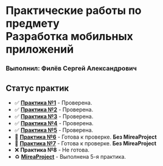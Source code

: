 <h1>Практические работы по предмету<br>
Разработка мобильных приложений</h1>
<h3>Выполнил: Филёв Сергей Александрович</h3>

## Статус практик

- ✅ <a href="https://github.com/Wolfred32/MobileMirea/tree/main/Lesson1">**Практика №1**</a> - Проверена.
- ✅ <a href="https://github.com/Wolfred32/MobileMirea/tree/main/Lesson2">**Практика №2**</a> - Проверена.
- ✅ <a href="https://github.com/Wolfred32/MobileMirea/tree/main/Lesson3">**Практика №3**</a> - Проверена.
- ✅ <a href="https://github.com/Wolfred32/MobileMirea/tree/main/Lesson4">**Практика №4**</a> - Проверена.
- ✅ <a href="https://github.com/Wolfred32/MobileMirea/tree/main/Lesson5">**Практика №5**</a> - Проверена.
- 🔄 <a href="https://github.com/Wolfred32/MobileMirea/tree/main/Lesson6">**Практика №6**</a> - Готова к проверке. **Без MireaProject**
- 🔄 <a href="https://github.com/Wolfred32/MobileMirea/tree/main/Lesson7">**Практика №7**</a> - Готова к проверке. **Без MireaProject**
- ❌ **Практика №8** - Не готова.
- ♻️ <a href="https://github.com/Wolfred32/MobileMirea/tree/main/MireaProject">**MireaProject**</a> - Выполнена 5-я практика.
